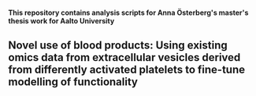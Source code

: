 #### This repository contains analysis scripts for Anna Österberg's master's thesis work for Aalto University

## Novel use of blood products: Using existing omics data from extracellular vesicles derived from differently activated platelets to fine-tune modelling of functionality

